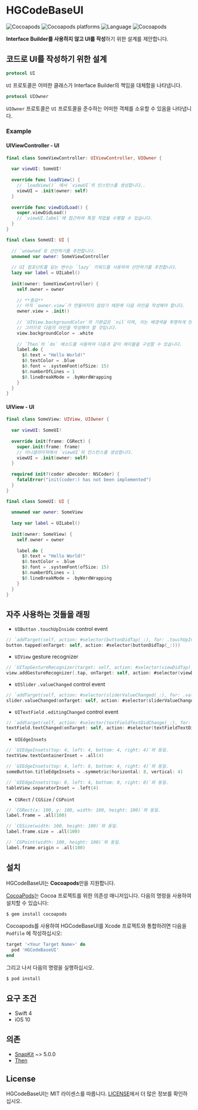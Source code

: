 # HGCodeBaseUI

![Cocoapods](https://img.shields.io/cocoapods/v/HGCodeBaseUI) ![Cocoapods platforms](https://img.shields.io/cocoapods/p/HGCodeBaseUI) ![Language](https://img.shields.io/badge/swift-%3E%3D4-orange) ![Cocoapods](https://img.shields.io/cocoapods/l/HGCodeBaseUI)

**Interface Builder를 사용하지 않고 UI를 작성**하기 위한 설계를 제안합니다.

## 코드로 UI를 작성하기 위한 설계

```swift
protocol UI
```

`UI` 프로토콜은 어떠한 클래스가 Interface Builder의 책임을 대체함을 나타냅니다.

```swift
protocol UIOwner
```

`UIOwner` 프로토콜은 `UI` 프로토콜을 준수하는 어떠한 객체를 소유할 수 있음을 나타냅니다.

### Example

#### UIViewController - UI

```swift
final class SomeViewController: UIViewController, UIOwner {
  
  var viewUI: SomeUI!
  
  override func loadView() {
    // `loadView()` 에서 `viewUI`의 인스턴스를 생성합니다..
    viewUI = .init(owner: self)
  }
  
  override func viewDidLoad() {
    super.viewDidLoad()
    // `viewUI.label`에 접근하여 특정 작업을 수행할 수 있습니다.
  }
}
```

```swift
final class SomeUI: UI {
  
  // `unowned`로 선언하기를 추천합니다.
  unowned var owner: SomeViewController
  
  // UI 컴포넌트를 담는 변수는 `lazy` 키워드를 사용하여 선언하기를 추천합니다.
  lazy var label = UILabel()
  
  init(owner: SomeViewController) {
    self.owner = owner
    
    // **중요**
    // 아직 `owner.view`가 만들어지지 않았기 때문에 다음 라인을 작성해야 합니다.
    owner.view = .init()
    
    // `UIView.backgroundColor`의 기본값은 `nil`이며, 이는 배경색을 투명하게 만듭니다.
    // 그러므로 다음의 라인을 작성해야 할 것입니다.
    view.backgroundColor = .white
    
    // `Then`의 `do` 메소드를 사용하여 다음과 같이 레이블을 구성할 수 있습니다.
    label.do {
      $0.text = "Hello World!"
      $0.textColor = .blue
      $0.font = .systemFont(ofSize: 15)
      $0.numberOfLines = 1
      $0.lineBreakMode = .byWordWrapping
    }
  }
}
```

#### UIView - UI

```swift
final class SomeView: UIView, UIOwner {
  
  var viewUI: SomeUI!
  
  override init(frame: CGRect) {
    super.init(frame: frame)
    // 이니셜라이저에서 `viewUI`의 인스턴스를 생성합니다.
    viewUI = .init(owner: self)
  }
  
  required init?(coder aDecoder: NSCoder) {
    fatalError("init(coder:) has not been implemented")
  }
}
```

```swift
final class SomeUI: UI {
  
  unowned var owner: SomeView
  
  lazy var label = UILabel()
  
  init(owner: SomeView) {
    self.owner = owner
    
    label.do {
      $0.text = "Hello World!"
      $0.textColor = .blue
      $0.font = .systemFont(ofSize: 15)
      $0.numberOfLines = 1
      $0.lineBreakMode = .byWordWrapping
    }
  }
}
```

## 자주 사용하는 것들을 래핑

- `UIButton` `.touchUpInside` control event

```swift
// `addTarget(self, action: #selector(buttonDidTap(_:), for: .touchUpInside)`와 동일.
button.tapped(onTarget: self, action: #selector(buttonDidTap(_:)))
```

- `UIView` gesture recognizer

```swift
// `UITapGestureRecognizer(target: self, action: #selector(viewDidTap(_:))`와 동일.
view.addGestureRecognizer(.tap, onTarget: self, action: #selector(viewDidTap(_:)))
```

- `UISlider` `.valueChanged` control event

```swift
// `addTarget(self, action: #selector(sliderValueChanged(_:), for: .valueChanged)`와 동일.
slider.valueChanged(onTarget: self, action: #selector(sliderValueChanged(_:)))
```

- `UITextField` `.editingChanged` control event

```swift
// `addtarget(self, action: #selector(textFieldTextDidChange(_:), for: .editingChanged)`와 동일.
textField.textChanged(onTarget: self, action: #selector(textFieldTextDidChange(_:)))
```

- `UIEdgeInsets`

```swift
// `UIEdgeInsets(top: 4, left: 4, bottom: 4, right: 4)`와 동일.
textView.textContainerInset = .all(4)

// `UIEdgeInsets(top: 4, left: 8, bottom: 4, right: 4)`와 동일.
someButton.titleEdgeInsets = .symmetric(horizontal: 8, vertical: 4)

// `UIEdgeInsets(top: 0, left: 4, bottom: 0, right: 0)`와 동일.
tableView.separatorInset = .left(4)
```

- `CGRect` / `CGSize` / `CGPoint`

```swift
// `CGRect(x: 100, y: 100, width: 100, height: 100)`와 동일.
label.frame = .all(100)

// `CGSize(width: 100, height: 100)`와 동일.
label.frame.size = .all(100)

// `CGPoint(width: 100, height: 100)`와 동일.
label.frame.origin = .all(100)
```

## 설치

HGCodeBaseUI는 **Cocoapods**만을 지원합니다.



[CocoaPods](http://cocoapods.org)는 Cocoa 프로젝트를 위한 의존성 매니저입니다. 다음의 명령을 사용하여 설치할 수 있습니다:

```bash
$ gem install cocoapods
```

Cocoapods를 사용하여 HGCodeBaseUI를 Xcode 프로젝트와 통합하려면 다음을 `Podfile` 에 작성하십시오:

```ruby
target '<Your Target Name>' do
  pod 'HGCodeBaseUI'
end
```

그리고 나서 다음의 명령을 실행하십시오.

```bash
$ pod install
```

## 요구 조건

- Swift 4
- iOS 10

## 의존

- [SnapKit](https://github.com/SnapKit/SnapKit) ~> 5.0.0
- [Then](https://github.com/devxoul/Then)

## License

HGCodeBaseUI는 MIT 라이센스를 따릅니다. [LICENSE](https://github.com/presto95/ViewBuilderSwift/blob/master/LICENSE)에서 더 많은 정보를 확인하십시오.